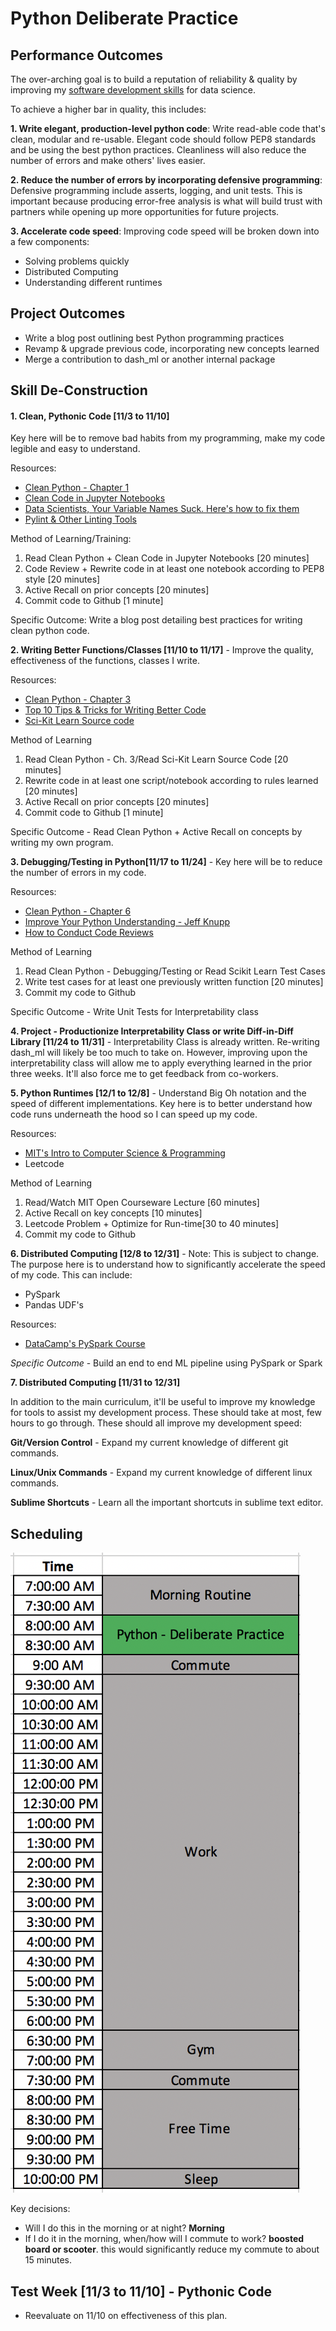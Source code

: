 # Python Deliberate Practice

## Performance Outcomes
The over-arching goal is to build a reputation of reliability & quality by improving my [software development skills](http://treycausey.com/software_dev_skills.html) for data science. 

To achieve a higher bar in quality, this includes: 

**1. Write elegant, production-level python code**: Write read-able code that's clean, modular and re-usable. Elegant code should follow PEP8 standards and be using the best python practices. Cleanliness will also reduce the number of errors and make others' lives easier. 

**2. Reduce the number of errors by incorporating defensive programming**: Defensive programming include asserts, logging, and unit tests. This is important because producing error-free analysis is what will build trust with partners while opening up more opportunities for future projects. 

**3. Accelerate code speed**: Improving code speed will be broken down into a few components:
- Solving problems quickly 
- Distributed Computing
- Understanding different runtimes 

## Project Outcomes 
- Write a blog post outlining best Python programming practices 
- Revamp & upgrade previous code, incorporating new concepts learned
- Merge a contribution to dash_ml or another internal package 

## Skill De-Construction 
#### 1. Clean, Pythonic Code [11/3 to 11/10]
Key here will be to remove bad habits from my programming, make my code legible and easy to understand. 

Resources:
- [Clean Python - Chapter 1](https://www.amazon.com/dp/1788996666?aaxitk=O0D8QewWcjJgRm12H9gWAw&pd_rd_i=1788996666&pf_rd_p=44fc3e0f-4b9e-4ed8-b33b-363a7257163d&hsa_cr_id=4159268800601&sb-ci-n=asinImage&sb-ci-v=https%3A%2F%2Fm.media-amazon.com%2Fimages%2FI%2F71aUCNW6ONL.jpg&sb-ci-a=1788996666)
- [Clean Code in Jupyter Notebooks](https://www.youtube.com/watch?time_continue=390&v=2QLgf2YLlus)
- [Data Scientists, Your Variable Names Suck. Here's how to fix them](https://towardsdatascience.com/data-scientists-your-variable-names-are-awful-heres-how-to-fix-them-89053d2855be)
- [Pylint & Other Linting Tools](https://www.codementor.io/satwikkansal/python-practices-for-efficient-code-performance-memory-and-usability-aze6oiq65)

Method of Learning/Training:
1. Read Clean Python + Clean Code in Jupyter Notebooks [20 minutes]
2. Code Review + Rewrite code in at least one notebook according to PEP8 style [20 minutes] 
3. Active Recall on prior concepts [20 minutes] 
4. Commit code to Github [1 minute] 

Specific Outcome: Write a blog post detailing best practices for writing clean python code. 

<p>

**2. Writing Better Functions/Classes [11/10 to 11/17]** - Improve the quality, effectiveness of the functions, classes I write. 

Resources: 
- [Clean Python - Chapter 3](https://www.amazon.com/dp/1788996666?aaxitk=O0D8QewWcjJgRm12H9gWAw&pd_rd_i=1788996666&pf_rd_p=44fc3e0f-4b9e-4ed8-b33b-363a7257163d&hsa_cr_id=4159268800601&sb-ci-n=asinImage&sb-ci-v=https%3A%2F%2Fm.media-amazon.com%2Fimages%2FI%2F71aUCNW6ONL.jpg&sb-ci-a=1788996666)
- [Top 10 Tips & Tricks for Writing Better Code](https://www.youtube.com/watch?v=C-gEQdGVXbk)
- [Sci-Kit Learn Source code](https://github.com/scikit-learn/scikit-learn/tree/master/sklearn)

Method of Learning
1. Read Clean Python - Ch. 3/Read Sci-Kit Learn Source Code [20 minutes] 
2. Rewrite code in at least one script/notebook according to rules learned [20 minutes] 
3. Active Recall on prior concepts [20 minutes] 
4. Commit code to Github [1 minute] 

Specific Outcome - Read Clean Python + Active Recall on concepts by writing my own program.

<p>

**3. Debugging/Testing in Python[11/17 to 11/24]** - Key here will be to reduce the number of errors in my code. 

Resources:
- [Clean Python - Chapter 6](https://www.amazon.com/dp/1788996666?aaxitk=O0D8QewWcjJgRm12H9gWAw&pd_rd_i=1788996666&pf_rd_p=44fc3e0f-4b9e-4ed8-b33b-363a7257163d&hsa_cr_id=4159268800601&sb-ci-n=asinImage&sb-ci-v=https%3A%2F%2Fm.media-amazon.com%2Fimages%2FI%2F71aUCNW6ONL.jpg&sb-ci-a=1788996666)
- [Improve Your Python Understanding - Jeff Knupp](https://jeffknupp.com/blog/2013/12/09/improve-your-python-understanding-unit-testing) 
- [How to Conduct Code Reviews](https://www.kevinlondon.com/2015/05/05/code-review-best-practices.html)

Method of Learning
1. Read Clean Python - Debugging/Testing or Read Scikit Learn Test Cases 
2. Write test cases for at least one previously written function [20 minutes]
3. Commit my code to Github 

Specific Outcome - Write Unit Tests for Interpretability class 

**4. Project - Productionize Interpretability Class or write Diff-in-Diff Library [11/24 to 11/31]** - Interpretability Class is already written. Re-writing dash_ml will likely be too much to take on. However, improving upon the interpretability class will allow me to apply everything learned in the prior three weeks. It'll also force me to get feedback from co-workers. 

**5. Python Runtimes [12/1 to 12/8]**  - Understand Big Oh notation and the speed of different implementations. Key here is to better understand how code runs underneath the hood so I can speed up my code. 

Resources:
- [MIT's Intro to Computer Science & Programming](https://ocw.mit.edu/courses/electrical-engineering-and-computer-science/6-0001-introduction-to-computer-science-and-programming-in-python-fall-2016/lecture-slides-code/MIT6_0001F16_Lec10.pdf)
- Leetcode

Method of Learning
1. Read/Watch MIT Open Courseware Lecture [60 minutes]
2. Active Recall on key concepts [10 minutes]
3. Leetcode Problem + Optimize for Run-time[30 to 40 minutes]
3. Commit my code to Github 

**6. Distributed Computing [12/8 to 12/31]** - Note: This is subject to change. The purpose here is to understand how to significantly accelerate the speed of my code. This can include:
- PySpark
- Pandas UDF's

Resources:
- [DataCamp's PySpark Course](https://www.datacamp.com/courses/introduction-to-pyspark)

*Specific Outcome* - Build an end to end ML pipeline using PySpark or Spark



**7. Distributed Computing [11/31 to 12/31]** 

In addition to the main curriculum, it'll be useful to improve my knowledge for tools to assist my development process. These should take at most, few hours to go through. These should all improve my development speed:

**Git/Version Control** - Expand my current knowledge of different git commands. 

**Linux/Unix Commands** - Expand my current knowledge of different linux commands. 

**Sublime Shortcuts** - Learn all the important shortcuts in sublime text editor. 

## Scheduling 

![schedule_1](/img/schedule_1.png)

Key decisions:
- Will I do this in the morning or at night? **Morning**
- If I do it in the morning, when/how will I commute to work? **boosted board or scooter**. this would significantly reduce my commute to about 15 minutes. 

## Test Week [11/3 to 11/10] - Pythonic Code 
- Reevaluate on 11/10 on effectiveness of this plan. 

